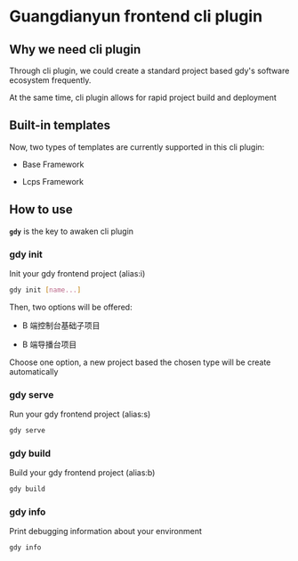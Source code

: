 # Guangdianyun frontend cli plugin

## Why we need cli plugin

Through cli plugin, we could create a standard project based gdy's software ecosystem frequently.

At the same time, cli plugin allows for rapid project build and deployment

## Built-in templates

Now, two types of templates are currently supported in this cli plugin:

- Base Framework

- Lcps Framework

## How to use

**`gdy`** is the key to awaken cli plugin

### gdy init

Init your gdy frontend project (alias:i)

```bash
gdy init [name...]
```

Then, two options will be offered:

- B 端控制台基础子项目

- B 端导播台项目

Choose one option, a new project based the chosen type will be create automatically


### gdy serve

Run your gdy frontend project (alias:s)

```bash
gdy serve
```

### gdy build

Build your gdy frontend project (alias:b)

```bash
gdy build
```

### gdy info

Print debugging information about your environment

```bash
gdy info
```
